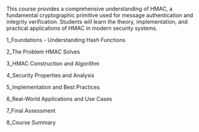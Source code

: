This course provides a comprehensive understanding of HMAC, a fundamental cryptographic primitive used for message authentication and integrity verification. Students will learn the theory, implementation, and practical applications of HMAC in modern security systems.

1_Foundations - Understanding Hash Functions

2_The Problem HMAC Solves

3_HMAC Construction and Algorithm

4_Security Properties and Analysis

5_Implementation and Best Practices

6_Real-World Applications and Use Cases

7_Final Assessment

8_Course Summary
